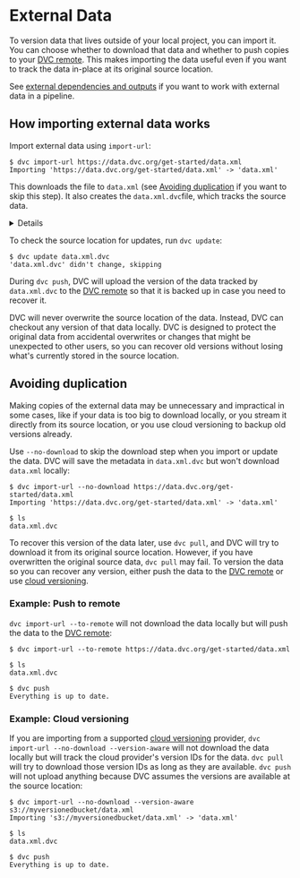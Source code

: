 # External Data

To version data that lives outside of your local <abbr>project</abbr>, you can
import it. You can choose whether to download that data and whether to push
copies to your [DVC remote]. This makes importing the data useful even if you
want to track the data in-place at its original source location.

<admon type="tip">

See
[external dependencies and outputs](/doc/user-guide/pipelines/external-dependencies-and-outputs)
if you want to work with external data in a <abbr>pipeline</abbr>.

</admon>

## How importing external data works

Import external data using `import-url`:

```cli
$ dvc import-url https://data.dvc.org/get-started/data.xml
Importing 'https://data.dvc.org/get-started/data.xml' -> 'data.xml'
```

This downloads the file to `data.xml` (see
[Avoiding duplication](#avoiding-duplication) if you want to skip this step). It
also creates the `data.xml.dvc`file, which tracks the source data.

<details id="import-url-expand-to-see-resulting-dvc-file">

### Expand to see resulting `.dvc` file

```yaml
# ...
deps:
  - etag: '"f432e270cd634c51296ecd2bc2f5e752-5"'
    path: https://data.dvc.org/get-started/data.xml
outs:
  - md5: a304afb96060aad90176268345e10355
    path: data.xml
    cache: true
    persist: false
```

DVC checks the headers returned by the server, looking for an
[HTTP ETag](https://en.wikipedia.org/wiki/HTTP_ETag) or a
[Content-MD5](https://tools.ietf.org/html/rfc1864) header, and uses it to
determine whether the source has changed and we need to download the file again.

</details>

To check the source location for updates, run `dvc update`:

```cli
$ dvc update data.xml.dvc
'data.xml.dvc' didn't change, skipping
```

During `dvc push`, DVC will upload the version of the data tracked by
`data.xml.dvc` to the [DVC remote] so that it is backed up in case you need to
recover it.

DVC will never overwrite the source location of the data. Instead, DVC can
checkout any version of that data locally. DVC is designed to protect the
original data from accidental overwrites or changes that might be unexpected to
other users, so you can recover old versions without losing what's currently
stored in the source location.

## Avoiding duplication

Making copies of the external data may be unnecessary and impractical in some
cases, like if your data is too big to download locally, or you stream it
directly from its source location, or you use cloud versioning to backup old
versions already.

Use `--no-download` to skip the download step when you import or update the
data. DVC will save the metadata in `data.xml.dvc` but won't download `data.xml`
locally:

```cli
$ dvc import-url --no-download https://data.dvc.org/get-started/data.xml
Importing 'https://data.dvc.org/get-started/data.xml' -> 'data.xml'

$ ls
data.xml.dvc
```

To recover this version of the data later, use `dvc pull`, and DVC will try to
download it from its original source location. However, if you have overwritten
the original source data, `dvc pull` may fail. To version the data so you can
recover any version, either push the data to the [DVC remote] or use [cloud
versioning].

### Example: Push to remote

`dvc import-url --to-remote` will not download the data locally but will push
the data to the [DVC remote]:

```cli
$ dvc import-url --to-remote https://data.dvc.org/get-started/data.xml

$ ls
data.xml.dvc

$ dvc push
Everything is up to date.
```

### Example: Cloud versioning

If you are importing from a supported [cloud versioning] provider,
`dvc import-url --no-download --version-aware` will not download the data
locally but will track the cloud provider's version IDs for the data. `dvc pull`
will try to download those version IDs as long as they are available. `dvc push`
will not upload anything because DVC assumes the versions are available at the
source location:

```cli
$ dvc import-url --no-download --version-aware s3://myversionedbucket/data.xml
Importing 's3://myversionedbucket/data.xml' -> 'data.xml'

$ ls
data.xml.dvc

$ dvc push
Everything is up to date.
```

[dvc remote]: /doc/user-guide/data-management/remote-storage
[cloud versioning]: /doc/user-guide/data-management/cloud-versioning
